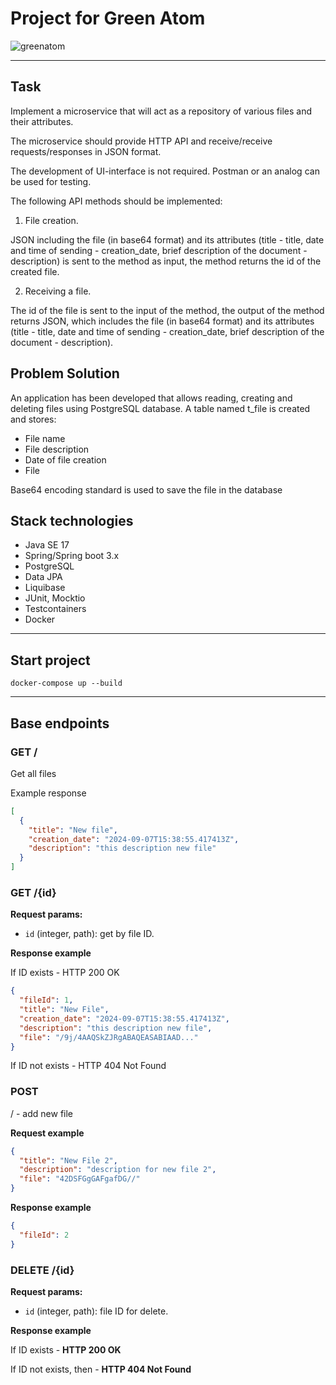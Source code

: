 # Project for Green Atom

![greenatom](https://avatars.mds.yandex.net/i?id=1891506b218b46016d31557cbea846a5_l-5468635-images-thumbs&n=13)

---

## Task

Implement a microservice that will act as a repository of various files and their attributes.

The microservice should provide HTTP API and receive/receive requests/responses in JSON format.

The development of UI-interface is not required. Postman or an analog can be used for testing.

The following API methods should be implemented:

1. File creation.

JSON including the file (in base64 format) and its attributes (title - title, date and time of sending - creation_date, brief description of the document - description) is sent to the method as input, the method returns the id of the created file.

2. Receiving a file.

The id of the file is sent to the input of the method, the output of the method returns JSON, which includes the file (in base64 format) and its attributes (title - title, date and time of sending - creation_date, brief description of the document - description).

## Problem Solution

An application has been developed that allows reading, creating and deleting files using PostgreSQL database.
A table named t_file is created and stores:
- File name
- File description
- Date of file creation
- File

Base64 encoding standard is used to save the file in the database

## Stack technologies

- Java SE 17
- Spring/Spring boot 3.x
- PostgreSQL
- Data JPA 
- Liquibase
- JUnit, Mocktio
- Testcontainers
- Docker

---

## Start project


```shell
docker-compose up --build
```

---

## Base endpoints

### GET /

Get all files

Example response

```json
[
  {
    "title": "New file",
    "creation_date": "2024-09-07T15:38:55.417413Z",
    "description": "this description new file"
  }
]
```

### GET /{id}

**Request params:**
- `id` (integer, path): get by file ID.

**Response example**

If ID exists - HTTP 200 OK

```json
{
  "fileId": 1,
  "title": "New File",
  "creation_date": "2024-09-07T15:38:55.417413Z",
  "description": "this description new file",
  "file": "/9j/4AAQSkZJRgABAQEASABIAAD..."
}
```

If ID not exists - HTTP 404 Not Found

### POST

/ - add new file

**Request example**

```json
{
  "title": "New File 2",
  "description": "description for new file 2",
  "file": "42DSFGgGAFgafDG//"
}
```

**Response example**

```json
{
  "fileId": 2
}
```

### DELETE /{id}

**Request params:**
- `id` (integer, path): file ID for delete.

**Response example**

If ID exists - **HTTP 200 OK**

If ID not exists, then - **HTTP 404 Not Found**
